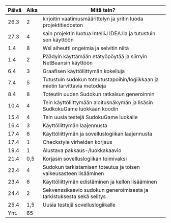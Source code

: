 Päivä | Aika | Mitä tein?
----- | ---- | ----------
26.3 | 2 | kirjoitin vaatimusmäärittelyn ja yritin luoda projektitiedoston
27.3 | 4 | sain projektin luotua IntelliJ IDEA:lla ja tutustuin sen käyttöön
1.4  | 8 | Wsl aiheutti ongelmia ja selvitin niitä
1.4  | 2 | Päädyin käyttämään etätyöpöytää ja siirryin NetBeansin käyttöön
6.4 | 3 | Graafisen käyttöliittymän kokeiluja
7.4 | 5 | Tutustuin sudokun toteutustapoihin/logiikkaan ja mietin tarvittavia metodeja
8.4 | 8 | Toteutin uuden Sudokun ratkaisun generoinnin
10.4 | 4 | Tein käyttöliittymään aloitusnäkymän ja lisäsin SudkokuGame luokkaan koodin
15.4 | 4 | Tein uusia testejä SudokuGame luokalle 
16.4 | 3 | Käyttöliittymän laajennusta
17.4 | 6 | Käyttöliittymän ja sovelluslogiikan laajennusta
17.4 | 1 | Checkstyle virheiden korjaus
19.4 | 1 | Alustava pakkaus-/luokkakaavio
21.4 | 0,5 | Korjasin sovelluslogiikan toimivaksi
22.4 | 4 | Sudokun tarkistamisen toteutus ja toisen vaikeusasteen lisääminen
23.4 | 6 | Käyttöliittymän edistäminen ja kellon lisääminen
24.4 | 2 | Sekvenssikaavio sudokun generoimisesta ja tarkistuksesta sekä selitys
25.4 | 1,5 | Uusia testejä sovelluslogiikalle
Yht. | 65 |
